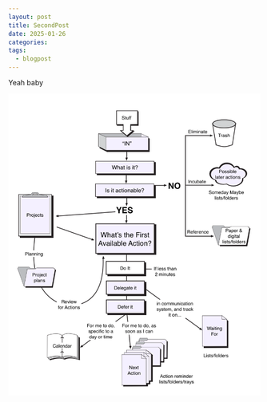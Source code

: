 ```yaml
---
layout: post
title: SecondPost
date: 2025-01-26
categories: 
tags:
  - blogpost
---
```

Yeah baby

![blah](/assets/images/gtd.png)